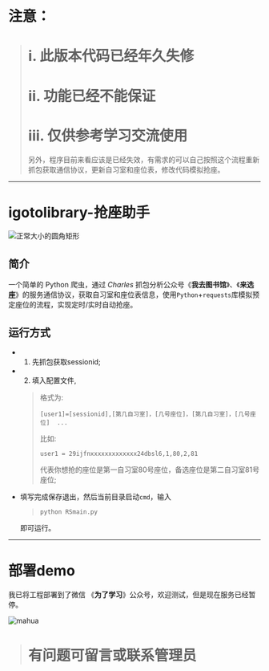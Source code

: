 # 注意：
> # i.  此版本代码已经年久失修
> # ii. 功能已经不能保证
> # iii.  仅供参考学习交流使用
> 另外，程序目前来看应该是已经失效，有需求的可以自己按照这个流程重新抓包获取通信协议，更新自习室和座位表，修改代码模拟抢座。

------

# igotolibrary-抢座助手
![正常大小的圆角矩形](https://img.shields.io/badge/language-python3.x-green.svg)
## 简介
一个简单的 Python 爬虫，通过 *Charles* 抓包分析公众号《**我去图书馆**》、《**来选座**》的服务通信协议，获取自习室和座位表信息，使用```Python```+```requests```库模拟预定座位的流程，实现定时/实时自动抢座。

## 运行方式
* 1. 先抓包获取sessionid;
* 2. 填入配置文件,
    > 格式为:
    > ```
    > [user1]=[sessionid],[第几自习室]，[几号座位]，[第几自习室]，[几号座位]  ...
    > ```
    > 比如:
    > ```
    > user1 = 29ijfnxxxxxxxxxxxxx24dbsl6,1,80,2,81 
    > ```
    > 代表你想抢的座位是第一自习室80号座位，备选座位是第二自习室81号座位;
  
* 填写完成保存退出，然后当前目录启动```cmd```，输入
    > ```shell
    > python RSmain.py 
    > ```
  即可运行。
 
 
------
 


# 部署demo
我已将工程部署到了微信 《**为了学习**》公众号，欢迎测试，但是现在服务已经暂停。

![mahua](https://github.com/RenjiaLu9527/igotolibrary/blob/master/qrcode.bmp)



> # 有问题可留言或联系管理员



    

